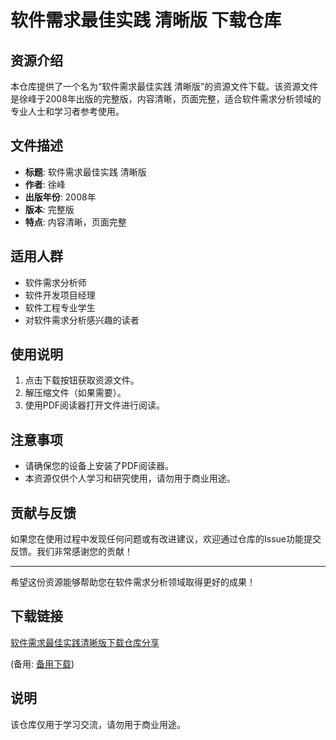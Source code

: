 # 软件需求最佳实践 清晰版 下载仓库

## 资源介绍

本仓库提供了一个名为“软件需求最佳实践 清晰版”的资源文件下载。该资源文件是徐峰于2008年出版的完整版，内容清晰，页面完整，适合软件需求分析领域的专业人士和学习者参考使用。

## 文件描述

- **标题**: 软件需求最佳实践 清晰版
- **作者**: 徐峰
- **出版年份**: 2008年
- **版本**: 完整版
- **特点**: 内容清晰，页面完整

## 适用人群

- 软件需求分析师
- 软件开发项目经理
- 软件工程专业学生
- 对软件需求分析感兴趣的读者

## 使用说明

1. 点击下载按钮获取资源文件。
2. 解压缩文件（如果需要）。
3. 使用PDF阅读器打开文件进行阅读。

## 注意事项

- 请确保您的设备上安装了PDF阅读器。
- 本资源仅供个人学习和研究使用，请勿用于商业用途。

## 贡献与反馈

如果您在使用过程中发现任何问题或有改进建议，欢迎通过仓库的Issue功能提交反馈。我们非常感谢您的贡献！

---

希望这份资源能够帮助您在软件需求分析领域取得更好的成果！

## 下载链接
[软件需求最佳实践清晰版下载仓库分享](https://pan.quark.cn/s/8abd82300ed1) 

(备用: [备用下载](https://pan.baidu.com/s/1Ta8o212WS2-xs-ebnjnVuw?pwd=1234))

## 说明

该仓库仅用于学习交流，请勿用于商业用途。
